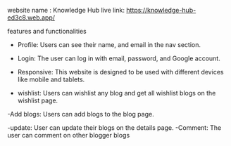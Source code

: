website name : Knowledge Hub
live link: https://knowledge-hub-ed3c8.web.app/

features and functionalities

- Profile: Users can see their name, and email in the nav section.

- Login: The user can log in with email, password, and Google account.

- Responsive: This website is designed to be used with different devices like mobile and tablets.

- wishlist: Users can wishlist any blog and get all wishlist blogs on the wishlist page.

-Add blogs: Users can add blogs to the blog page.

-update: User can update their blogs on the details page.
-Comment: The user can comment on other blogger blogs
